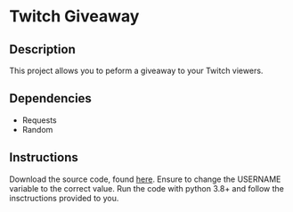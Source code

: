 # Twitch Giveaway

## Description
This project allows you to peform a giveaway to your Twitch viewers.

## Dependencies
* Requests
* Random

## Instructions
Download the source code, found [here](https://github.com/gqmv/sorteador-twitch/blob/main/source.py).
Ensure to change the USERNAME variable to the correct value.
Run the code with python 3.8+ and follow the insctructions provided to you.
